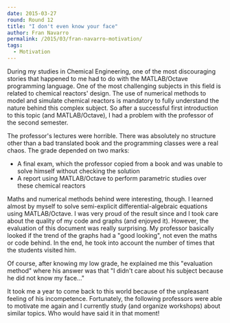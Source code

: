 ```yaml
---
date: 2015-03-27
round: Round 12
title: "I don't even know your face"
author: Fran Navarro
permalink: /2015/03/fran-navarro-motivation/
tags:
  - Motivation
---
```


During my studies in Chemical Engineering, one of the most discouraging stories that happened to me had to do with the MATLAB/Octave programming language. One of the most challenging subjects in this field is related to chemical reactors' design. The use of numerical methods to model and simulate chemical reactors is mandatory to fully understand the nature behind this complex subject. So after a  successful first introduction to this topic (and MATLAB/Octave), I had a problem with the professor of the second semester.

The professor's lectures were horrible. There was absolutely no structure other than a bad translated book and the programming classes were a real chaos. The grade depended on two marks:

*   A final exam, which the professor copied from a book and was unable to solve himself without checking the solution
*   A report using MATLAB/Octave to perform parametric studies over these chemical reactors

Maths and numerical methods behind were interesting, though. I learned almost by myself to solve semi-explicit differential-algebraic equations using MATLAB/Octave. I was very proud of the result since and I took care about the quality of my code and graphs (and enjoyed it). However, the evaluation of this document was really surprising. My professor basically looked if the trend of the graphs had a "good looking", not even the maths or code behind. In the end, he took into account the number of times that the students visited him.

Of course, after knowing my low grade, he explained me this "evaluation method" where his answer was that "I didn't care about his subject because he did not know my face..."

It took me a year to come back to this world because of the unpleasant feeling of his incompetence. Fortunately, the following professors were able to motivate me again and I currently study (and organize workshops) about similar topics. Who would have said it in that moment!
